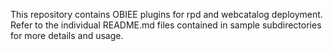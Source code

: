 This repository contains OBIEE plugins for rpd and webcatalog deployment. 
Refer to the individual README.md files contained in sample subdirectories for more details and usage.